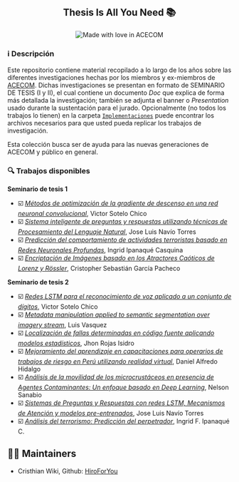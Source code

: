 <h2 align="center">
<p>Thesis Is All You Need 📚</p>
</h2>

<p align="center"> 
<img src="https://madewithlove.now.sh/af?heart=true&colorA=%23292929&colorB=%234c66e6&template=for-the-badge&text=ACECOM" alt="Made with love in ACECOM">
</p>

### ℹ️ Descripción
Este repositorio contiene material recopilado a lo largo de los años sobre las diferentes investigaciones hechas por los miembros y ex-miembros de [ACECOM](https://www.facebook.com/acecom.uni/). Dichas investigaciones se presentan en formato de SEMINARIO DE TESIS (I y II), el cual contiene un documento *Doc* que explica de forma más detallada la investigación; también se adjunta el banner o *Presentation* usado durante la sustentación para el jurado. Opcionalmente (no todos los trabajos lo tienen) en la carpeta [`Implementaciones`](./Implementaciones) puede encontrar los archivos necesarios para que usted pueda replicar los trabajos de investigación.

Esta colección busca ser de ayuda para las nuevas generaciones de ACECOM y público en general.

### 🔍 Trabajos disponibles

 **Seminario de tesis 1**

- ☑️ [*Métodos de optimización de la gradiente de descenso en una red neuronal convolucional*](./Seminario_1/Seminario_1_VictorSotelo_Presentation.pdf), Victor Sotelo Chico 
- ☑️ [*Sistema inteligente de preguntas y respuestas utilizando técnicas de Procesamiento del Lenguaje Natural*](./Seminario_1/Seminario_1_JoseNavio_Doc.pdf), Jose Luis Navío Torres
- ☑️ [*Predicción del comportamiento de actividades terroristas basado en Redes Neuronales Profundas*](./Seminario_1/Seminario_1_IngridIpanaque_Doc.pdf), Ingrid Ipanaqué Casquina
- ☑️ [*Encriptación de Imágenes basado en los Atractores Caóticos de Lorenz y Rössler*](./Seminario_1/Seminario_1_CristopherGarcia_Doc.pdf),  Cristopher Sebastián García Pacheco



 **Seminario de tesis 2**

- ☑️ [*Redes LSTM para el reconocimiento de voz aplicado a un conjunto de dígitos*](./Seminario_2/Seminario_2_VictorSotelo_Doc.pdf), Victor Sotelo Chico 
- ☑️ [*Metadata manipulation applied to semantic segmentation over imagery stream*](./Seminario_2/Seminario_2_LuisVasquez_Presentation.pdf), Luis Vasquez
- ☑️ [*Localización de fallas determinadas en código fuente aplicando modelos estadísticos*](./Seminario_2/Seminario_2_JhonRojas_Doc.pdf), Jhon Rojas Isidro
- ☑️ [*Mejoramiento del aprendizaje en capacitaciones para operarios de trabajos de riesgo en Perú utilizando realidad virtual*](./Seminario_2/Seminario_2_DanielHidalgo_Doc.pdf), Daniel Alfredo Hidalgo
- ☑️ [*Análisis de la movilidad de los microcrustáceos en presencia de Agentes Contaminantes: Un enfoque basado en Deep Learning*](./Seminario_2/Seminario_2_NelsonSanabio_Doc.pdf), Nelson Sanabio
- ☑️ [*Sistemas de Preguntas y Respuestas con redes LSTM, Mecanismos de Atención y modelos pre-entrenados*](./Seminario_2/Seminario_2_NelsonSanabio_Doc.pdf), Jose Luis Navío Torres
- ☑️ [*Análisis del terrorismo: Predicción del perpetrador*](./Seminario_2/Seminario_2_IngridIpanaque_Doc.pdf), Ingrid F. Ipanaqué C.

## 👨‍💻 Maintainers
* Cristhian Wiki, Github: [HiroForYou](https://github.com/HiroForYou)

